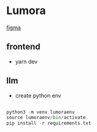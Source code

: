 # Lumora
[figma](https://www.figma.com/design/ZBUWFGmlIvIwlFqq1hKrby/Untitled?node-id=33-421&t=BEAtzRgh4dnLqw5D-0)
## frontend
- yarn dev 

## llm
- create python env
 ```python git 

python3 -m venv lumoraenv
source lumoraenv/bin/activate
pip install -r requirements.txt

```
